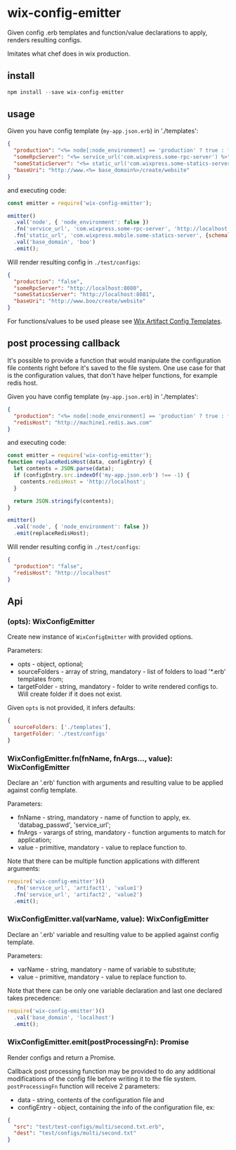 # wix-config-emitter

Given config .erb templates and function/value declarations to apply, renders resulting configs.

Imitates what chef does in wix production.

## install

```js
npm install --save wix-config-emitter
```

## usage

Given you have config template (`my-app.json.erb`) in './templates':

```json
{
  "production": "<%= node[:node_environment] == 'production' ? true : false %>",
  "someRpcServer": "<%= service_url('com.wixpress.some-rpc-server') %>",
  "someStaticServer": "<%= static_url('com.wixpress.some-statics-server', {schemaless: true}) %>",
  "baseUri": "http://www.<%= base_domain%>/create/website"
}
```

and executing code:

```js
const emitter = require('wix-config-emitter');

emitter()
  .val('node', { 'node_environment': false })
  .fn('service_url', 'com.wixpress.some-rpc-server', 'http://localhost:8080')
  .fn('static_url', 'com.wixpress.mobile.some-statics-server', {schemaless: true},  'http://localhost:8081')
  .val('base_domain', 'boo')  
  .emit();
```

Will render resulting config in `./test/configs`:

```json
{
  "production": "false",
  "someRpcServer": "http://localhost:8080",
  "someStaticsServer": "http://localhost:8081",
  "baseUri": "http://www.boo/create/website"
}
```

For functions/values to be used please see [Wix Artifact Config Templates](https://kb.wixpress.com/pages/viewpage.action?title=Wix+Artifact+Config+Templates&spaceKey=chef).

## post processing callback

It's possible to provide a function that would manipulate the configuration file contents right before it's saved to the file system.
One use case for that is the configuration values, that don't have helper functions, for example redis host.

Given you have config template (`my-app.json.erb`) in './templates':

```json
{
  "production": "<%= node[:node_environment] == 'production' ? true : false %>",
  "redisHost": "http://machine1.redis.aws.com"
}
```

and executing code:

```js
const emitter = require('wix-config-emitter');
function replaceRedisHost(data, configEntry) {
  let contents = JSON.parse(data);
  if (configEntry.src.indexOf('my-app.json.erb') !== -1) {
    contents.redisHost = 'http://localhost';
  }

  return JSON.stringify(contents);
}

emitter()
  .val('node', { 'node_environment': false })  
  .emit(replaceRedisHost);
```

Will render resulting config in `./test/configs`:

```json
{
  "production": "false",
  "redisHost": "http://localhost"
}
```

## Api

### (opts): WixConfigEmitter
Create new instance of `WixConfigEmitter` with provided options.

Parameters:
 - opts - object, optional;
  - sourceFolders - array of string, mandatory - list of folders to load '*.erb' templates from;
  - targetFolder - string, mandatory - folder to write rendered configs to. Will create folder if it does not exist.

Given `opts` is not provided, it infers defaults:

```js
{
  sourceFolders: ['./templates'],
  targetFolder: './test/configs'
}
```

### WixConfigEmitter.fn(fnName, fnArgs..., value): WixConfigEmitter
Declare an '.erb' function with arguments and resulting value to be applied against config template.

Parameters:
 - fnName - string, mandatory - name of function to apply, ex. 'databag_passwd', 'service_url';
 - fnArgs - varargs of string, mandatory - function arguments to match for application;
 - value - primitive, mandatory - value to replace function to.
 
Note that there can be multiple function applications with different arguments:
 
```js
require('wix-config-emitter')()
  .fn('service_url', 'artifact1', 'value1')
  .fn('service_url', 'artifact2', 'value2')
  .emit();
```

### WixConfigEmitter.val(varName, value): WixConfigEmitter
Declare an '.erb' variable and resulting value to be applied against config template.

Parameters:
 - varName - string, mandatory - name of variable to substitute;
 - value - primitive, mandatory - value to replace function to.

Note that there can be only one variable declaration and last one declared takes precedence:
 
```js
require('wix-config-emitter')()
  .val('base_domain', 'localhost')
  .emit();
```

### WixConfigEmitter.emit(postProcessingFn): Promise
Render configs and return a Promise.

Callback post processing function may be provided to do any additional modifications of the config file before writing it to the file system.
`postProcessingFn` function will receive 2 parameters: 
 - data - string, contents of the configuration file and
 - configEntry - object, containing the info of the configuration file, ex: 
```json
{ 
  "src": "test/test-configs/multi/second.txt.erb",
  "dest": "test/configs/multi/second.txt" 
}
    
```
    

